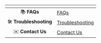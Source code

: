 <table data-view="cards" data-full-width="false">
  <thead>
    <tr>
      <th align="center" data-card-cover></th>
      <th data-hidden data-card-target data-type="content-ref"></th>
    </tr>
  </thead>
  <tbody>
    <tr>
      <td align="center">📚 <strong>FAQs</strong></td>
      <td><a href="faqs.md">FAQs</a></td>
    </tr>
    <tr>
      <td align="center">🛠️ <strong>Troubleshooting</strong></td>
      <td><a href="troubleshooting.md">Troubleshooting</a></td>
    </tr>
    <tr>
      <td align="center">✉️ <strong>Contact Us</strong></td>
      <td><a href="contact-us.md">Contact Us</a></td>
    </tr>
  </tbody>
</table>
